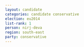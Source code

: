 ```yaml
---
layout: candidate
categories: candidate conservative
election: eu2014
list-rank: 1
person: nirj-deva
region: south-east
party: conservative
---
```

